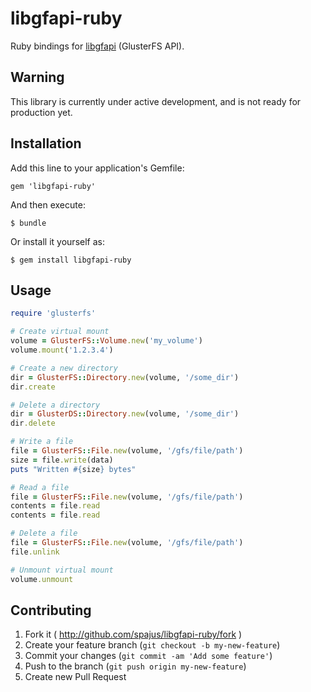 # libgfapi-ruby

Ruby bindings for [libgfapi](https://github.com/gluster/glusterfs/blob/master/api/src/glfs.h)
(GlusterFS API).

## Warning

This library is currently under active development, and is not ready for production yet.

## Installation

Add this line to your application's Gemfile:

    gem 'libgfapi-ruby'

And then execute:

    $ bundle

Or install it yourself as:

    $ gem install libgfapi-ruby

## Usage

```ruby
require 'glusterfs'

# Create virtual mount
volume = GlusterFS::Volume.new('my_volume')
volume.mount('1.2.3.4')

# Create a new directory
dir = GlusterFS::Directory.new(volume, '/some_dir')
dir.create

# Delete a directory
dir = GlusterDS::Directory.new(volume, '/some_dir')
dir.delete

# Write a file
file = GlusterFS::File.new(volume, '/gfs/file/path')
size = file.write(data)
puts "Written #{size} bytes"

# Read a file
file = GlusterFS::File.new(volume, '/gfs/file/path')
contents = file.read
contents = file.read

# Delete a file
file = GlusterFS::File.new(volume, '/gfs/file/path')
file.unlink

# Unmount virtual mount
volume.unmount
```

## Contributing

1. Fork it ( http://github.com/spajus/libgfapi-ruby/fork )
2. Create your feature branch (`git checkout -b my-new-feature`)
3. Commit your changes (`git commit -am 'Add some feature'`)
4. Push to the branch (`git push origin my-new-feature`)
5. Create new Pull Request
